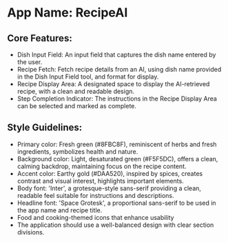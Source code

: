 # **App Name**: RecipeAI

## Core Features:

- Dish Input Field: An input field that captures the dish name entered by the user.
- Recipe Fetch: Fetch recipe details from an AI, using dish name provided in the Dish Input Field tool, and format for display.
- Recipe Display Area: A designated space to display the AI-retrieved recipe, with a clean and readable design.
- Step Completion Indicator: The instructions in the Recipe Display Area can be selected and marked as complete.

## Style Guidelines:

- Primary color: Fresh green (#8FBC8F), reminiscent of herbs and fresh ingredients, symbolizes health and nature.
- Background color: Light, desaturated green (#F5F5DC), offers a clean, calming backdrop, maintaining focus on the recipe content.
- Accent color: Earthy gold (#DAA520), inspired by spices, creates contrast and visual interest, highlights important elements.
- Body font: 'Inter', a grotesque-style sans-serif providing a clean, readable feel suitable for instructions and descriptions.
- Headline font: 'Space Grotesk', a proportional sans-serif to be used in the app name and recipe title.
- Food and cooking-themed icons that enhance usability
- The application should use a well-balanced design with clear section divisions.